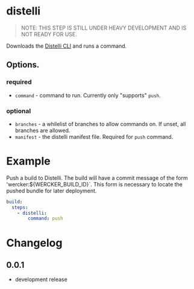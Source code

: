 # distelli

> NOTE: THIS STEP IS STILL UNDER HEAVY DEVELOPMENT AND IS NOT READY FOR USE.

Downloads the [Distelli CLI](https://www.distelli.com/docs/distelli-cli-reference) and runs a command.

## Options.

### required

* `command` - command to run. Currently only "supports" `push`.

### optional

* `branches` - a whilelist of branches to allow commands on. If unset, all branches are allowed.
* `manifest` - the distelli manifest file. Required for `push` command.

# Example

Push a build to Distelli. The build will have a commit message of the form 'wercker:${WERCKER_BUILD_ID}`.
This form is necessary to locate the pushed bundle for later deployment.

``` yaml
build:
  steps:
    - distelli:
        command: push
```

# Changelog

## 0.0.1
 - development release
